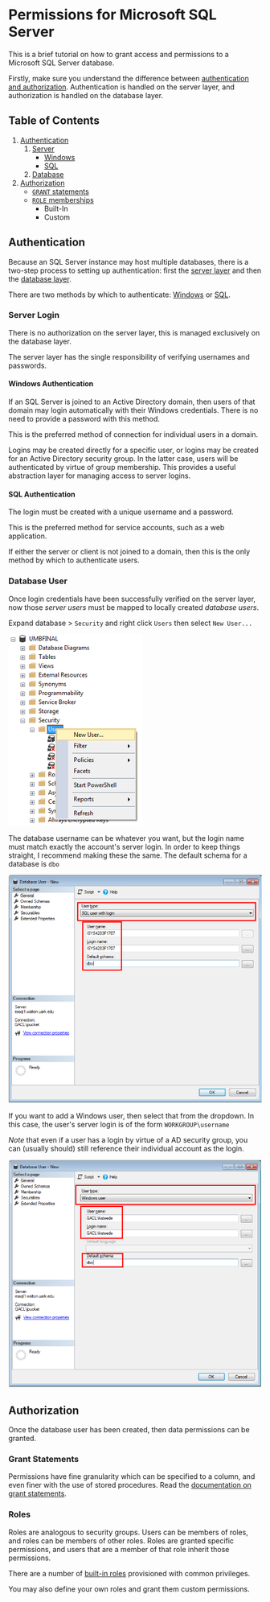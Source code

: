 # Permissions for Microsoft SQL Server

This is a brief tutorial on how to grant access and permissions to a
Microsoft SQL Server database.

Firstly, make sure you understand the difference between
[authentication and authorization][authentication-authorization].
Authentication is handled on the server layer,
and authorization is handled on the database layer.

## Table of Contents

1. [Authentication](#authentication)
    1. [Server](#server-login)
        * [Windows](#windows-authentication)
        * [SQL](#sql-authentication)
    1. [Database](#database-user)
1. [Authorization](#authorization)
    * [`GRANT` statements](#grant-statements)
    * [`ROLE` memberships](#roles)
        * Built-In
        * Custom

## Authentication

Because an SQL Server instance may host multiple databases,
there is a two-step process to setting up authentication:
first the [server layer](#server-login)
and then the [database layer](#database-user).

There are two methods by which to authenticate:
[Windows](#windows-authentication) or [SQL](#sql-authentication).

### Server Login

There is no authorization on the server layer,
this is managed exclusively on the database layer.

The server layer has the single responsibility of verifying usernames and passwords.

#### Windows Authentication

If an SQL Server is joined to an Active Directory domain, then
users of that domain may login automatically with their Windows credentials.
There is no need to provide a password with this method.

This is the preferred method of connection for individual users in a domain.

Logins may be created directly for a specific user,
or logins may be created for an Active Directory security group.
In the latter case, users will be authenticated by virtue of group membership.
This provides a useful abstraction layer for managing access to server logins.

#### SQL Authentication

The login must be created with a unique username and a password.

This is the preferred method for service accounts, such as a web application.

If either the server or client is not joined to a domain,
then this is the only method by which to authenticate users.

### Database User

Once login credentials have been successfully verified on the server layer,
now those *server users* must be mapped to locally created *database users*.

Expand database > `Security` and right click `Users` then select `New User...`

![screenshot](./images/new-database-user-0.png)

The database username can be whatever you want, but the login name must match
exactly the account's server login.
In order to keep things straight, I recommend making these the same.
The default schema for a database is `dbo`

![screenshot](./images/new-database-user-1.png)

If you want to add a Windows user, then select that from the dropdown.
In this case, the user's server login is of the form `WORKGROUP\username`

*Note* that even if a user has a login by virtue of a AD security group,
you can (usually should) still reference their individual account as the login.

![screenshot](./images/new-database-user-2.png)

## Authorization

Once the database user has been created, then data permissions can be granted.

### Grant Statements

Permissions have fine granularity which can be specified to a column,
and even finer with the use of stored procedures.
Read the [documentation on grant statements][grant-docs].

### Roles

Roles are analogous to security groups.
Users can be members of roles, and roles can be members of other roles.
Roles are granted specific permissions,
and users that are a member of that role inherit those permissions.

There are a number of [built-in roles][built-in-role-docs]
provisioned with common privileges.

You may also define your own roles and grant them custom permissions.

[authentication-authorization]:https://serverfault.com/q/57077/331028
[grant-docs]:https://docs.microsoft.com/en-us/sql/t-sql/statements/grant-transact-sql
[built-in-role-docs]:https://msdn.microsoft.com/library/ms189612.aspx
